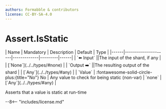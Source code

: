 ```yaml
---
authors: Formabble & contributors
license: CC-BY-SA-4.0
---
```



# Assert.IsStatic

<div class="sh-parameters" markdown="1">
| Name | Mandatory | Description | Default | Type |
|------|---------------------|-------------|---------|------|
| `⬅️ Input` ||The input of the shard, if any | | [`None`](../../types/#none) |
| `Output ➡️` ||The resulting output of the shard | | [`Any`](../../types/#any) |
| `Value` | :fontawesome-solid-circle-plus:{title="No"} No  | Any value to check for being static (non-var) | `none` | [`Any`](../../types/#any) |

</div>

Asserts that a value is static at run-time

--8<-- "includes/license.md"

